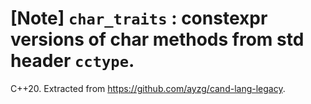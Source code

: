 # [Note] `char_traits` : constexpr versions of char methods from std header `cctype`.
C++20. Extracted from https://github.com/ayzg/cand-lang-legacy.
